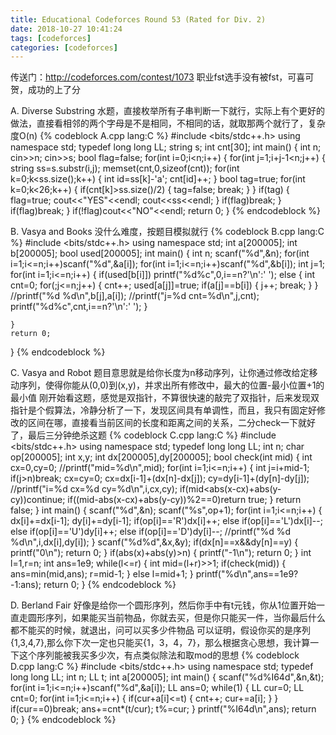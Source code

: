 ```yaml
---
title: Educational Codeforces Round 53 (Rated for Div. 2)
date: 2018-10-27 10:41:24
tags: [codeforces]
categories: [codeforces]
---
```

传送门：http://codeforces.com/contest/1073
职业fst选手没有被fst，可喜可贺，成功的上了分
<!--more-->
A. Diverse Substring
水题，直接枚举所有子串判断一下就行，实际上有个更好的做法，直接看相邻的两个字母是不是相同，不相同的话，就取那两个就行了，复杂度O(n)
{% codeblock A.cpp lang:C %}
#include <bits/stdc++.h>
using namespace std;
typedef long long LL;
string s;
int cnt[30];
int main()
{
    int n;
    cin>>n;
    cin>>s;
    bool flag=false;
    for(int i=0;i<n;i++)
    {
        for(int j=1;i+j-1<n;j++)
        {
            string ss=s.substr(i,j);
            memset(cnt,0,sizeof(cnt));
            for(int k=0;k<ss.size();k++)
            {
                int id=ss[k]-'a';
                cnt[id]++;
            }
            bool tag=true;
            for(int k=0;k<26;k++)
            {
                if(cnt[k]>ss.size()/2)
                {
                    tag=false;
                    break;
                }
            }
            if(tag)
            {
                flag=true;
                cout<<"YES"<<endl;
                cout<<ss<<endl;
            }
            if(flag)break;
        }
        if(flag)break;
    }
    if(!flag)cout<<"NO"<<endl;
    return 0;
}
{% endcodeblock %}

B. Vasya and Books
没什么难度，按题目模拟就行
{% codeblock B.cpp lang:C %}
#include <bits/stdc++.h>
using namespace std;
int a[200005];
int b[200005];
bool used[200005];
int main()
{
    int n;
    scanf("%d",&n);
    for(int i=1;i<=n;i++)scanf("%d",&a[i]);
    for(int i=1;i<=n;i++)scanf("%d",&b[i]);
    int j=1;
    for(int i=1;i<=n;i++)
    {
        if(used[b[i]])
            printf("%d%c",0,i==n?'\n':' ');
        else
        {
            int cnt=0;
            for(;j<=n;j++)
            {
                cnt++;
                used[a[j]]=true;
                if(a[j]==b[i])
                {
                    j++;
                    break;
                }
            }
            //printf("%d %d\n",b[j],a[i]);
            //printf("j=%d cnt=%d\n",j,cnt);
            printf("%d%c",cnt,i==n?'\n':' ');
        }

    }
    return 0;
}
{% endcodeblock %}

C. Vasya and Robot
题目意思就是给你长度为n移动序列，让你通过修改给定移动序列，使得你能从(0,0)到(x,y)，并求出所有修改中，最大的位置-最小位置+1的最小值
刚开始看这题，感觉是双指针，不算很快速的敲完了双指针，后来发现双指针是个假算法，冷静分析了一下，发现区间具有单调性，而且，我只有固定好修改的区间在哪，直接看当前区间的长度和距离之间的关系，二分check一下就好了，最后三分钟绝杀这题
{% codeblock C.cpp lang:C %}
#include <bits/stdc++.h>
using namespace std;
typedef long long LL;
int n;
char op[200005];
int x,y;
int dx[200005],dy[200005];
bool check(int mid)
{
    int cx=0,cy=0;
    //printf("mid=%d\n",mid);
    for(int i=1;i<=n;i++)
    {
        int j=i+mid-1;
        if(j>n)break;
        cx=cy=0;
        cx=dx[i-1]+(dx[n]-dx[j]);
        cy=dy[i-1]+(dy[n]-dy[j]);
        //printf("i=%d  cx=%d cy=%d\n",i,cx,cy);
        if(mid<abs(x-cx)+abs(y-cy))continue;
        if((mid-abs(x-cx)+abs(y-cy))%2==0)return true;
    }
    return false;
}
int main()
{
    scanf("%d",&n);
    scanf("%s",op+1);
    for(int i=1;i<=n;i++)
    {
        dx[i]+=dx[i-1];
        dy[i]+=dy[i-1];
        if(op[i]=='R')dx[i]++;
        else if(op[i]=='L')dx[i]--;
        else if(op[i]=='U')dy[i]++;
        else if(op[i]=='D')dy[i]--;
        //printf("%d %d %d\n",i,dx[i],dy[i]);
    }
    scanf("%d%d",&x,&y);
    if(dx[n]==x&&dy[n]==y)
    {
        printf("0\n");
        return 0;
    }
    if(abs(x)+abs(y)>n)
    {
        printf("-1\n");
        return 0;
    }
    int l=1,r=n;
    int ans=1e9;
    while(l<=r)
    {
        int mid=(l+r)>>1;
        if(check(mid))
        {
            ans=min(mid,ans);
            r=mid-1;
        }
        else l=mid+1;
    }
    printf("%d\n",ans==1e9?-1:ans);
    return 0;
}
{% endcodeblock %}

D. Berland Fair
好像是给你一个圆形序列，然后你手中有t元钱，你从1位置开始一直走圆形序列，如果能买当前物品，你就去买，但是你只能买一件，当你最后什么都不能买的时候，就退出，问可以买多少件物品
可以证明，假设你买的是序列{1,3,4,7},那么你下次一定也只能买{1，3，4，7}，那么根据贪心思想，我计算一下这个序列能被我买多少次，有点类似除法和取mod的思想
{% codeblock D.cpp lang:C %}
#include <bits/stdc++.h>
using namespace std;
typedef long long LL;
int n;
LL t;
int a[200005];
int main()
{
    scanf("%d%I64d",&n,&t);
    for(int i=1;i<=n;i++)scanf("%d",&a[i]);
    LL ans=0;
    while(1)
    {
        LL cur=0;
        LL cnt=0;
        for(int i=1;i<=n;i++)
        {
            if(cur+a[i]<=t)
            {
                cnt++;
                cur+=a[i];
            }
        }
        if(cur==0)break;
        ans+=cnt*(t/cur);
        t%=cur;
    }
    printf("%I64d\n",ans);
    return 0;
}
{% endcodeblock %}

